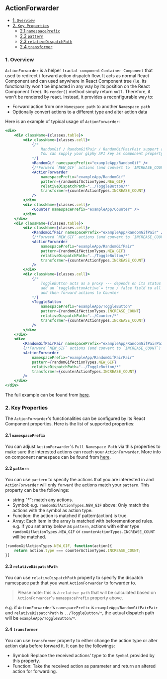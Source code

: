 ## ActionForwarder

- [1. `Overview`](#1-overview)
- [2. `Key Properties`](#2-key-properties)
    - [2.1 `namespacePrefix`](#21-namespaceprefix)
    - [2.2 `pattern`](#22-pattern)
    - [2.3 `relativeDispatchPath`](#23-relativedispatchpath)
    - [2.4 `transformer`](#24-transformer)


### 1. Overview

`ActionForwarder` is a helper `fractal-component` `Container Component` that used to redirect / forward action dispatch flow. It acts as normal React Component and can used anywhere in React Component tree (i.e. its functionality won't be impacted in any way by its position on the React Component Tree). Its `render()` method simply return `null`. Therefore, it won't be rendered by react. Instead, it provides a reconfigurable way to:
- Forward action from one `Namespace path` to another `Namespace path`
- Optionally convert actions to a different type and alter action data

Here is an example of typical usage of `ActionForwarder`:

```jsx
<div>
    <div className={classes.table}>
        <div className={classes.cell}>
            {/*
                RandomGif / RandomGifPair / RandomGifPairPair support apiKey property as well
                You can supply your giphy API key as component property
            */}
            <RandomGif namespacePrefix="exampleApp/RandomGif" />
            {/*Forward `NEW_GIF` actions (and convert to `INCREASE_COUNT`) to ToggleButton for processing*/}
            <ActionForwarder
                namespacePrefix="exampleApp/RandomGif"
                pattern={randomGifActionTypes.NEW_GIF}
                relativeDispatchPath="../ToggleButton/*"
                transformer={counterActionTypes.INCREASE_COUNT}
            />
        </div>
        <div className={classes.cell}>
            <Counter namespacePrefix="exampleApp/Counter" />
        </div>
    </div>
    <div className={classes.table}>
        <div className={classes.cell}>
            <RandomGifPair namespacePrefix="exampleApp/RandomGifPair" />
            {/*Forward `NEW_GIF` actions (and convert to `INCREASE_COUNT`) to ToggleButton for processing*/}
            <ActionForwarder
                namespacePrefix="exampleApp/RandomGifPair"
                pattern={randomGifActionTypes.NEW_GIF}
                relativeDispatchPath="../ToggleButton/*"
                transformer={counterActionTypes.INCREASE_COUNT}
            />
        </div>
        <div className={classes.cell}>
            {/*
                ToggleButton acts as a proxy --- depends on its status
                add an `toggleButtonActive`= true / false field to all actions
                and then forward actions to Counter
            */}
            <ToggleButton
                namespacePrefix="exampleApp/ToggleButton"
                pattern={randomGifActionTypes.INCREASE_COUNT}
                relativeDispatchPath="../Counter/*"
                transformer={counterActionTypes.INCREASE_COUNT}
            />
        </div>
    </div>
    <div>
        <RandomGifPairPair namespacePrefix="exampleApp/RandomGifPairPair" />
        {/*Forward `NEW_GIF` actions (and convert to `INCREASE_COUNT`) to ToggleButton for processing*/}
        <ActionForwarder
            namespacePrefix="exampleApp/RandomGifPairPair"
            pattern={randomGifActionTypes.NEW_GIF}
            relativeDispatchPath="../ToggleButton/*"
            transformer={counterActionTypes.INCREASE_COUNT}
        />
    </div>
</div>
```

The full example can be found from [here](/examples/exampleApp).

### 2. Key Properties

The `ActionForwarder`'s functionalities can be configured by its React Component properties. Here is the list of supported properties:

#### 2.1 `namespacePrefix`

You can adjust `ActionForwarder`'s `Full Namespace Path` via this properties to make sure the interested actions can reach your `ActionForwarder`. More info on component namespace can be found from [here](/docs/Introduction/BeginnerTutorial/RandomGif/Namespace.md).

#### 2.2 `pattern`

You can use `pattern` to specify the actions that you are interested in and `ActionForwarder` will only `forward` the actions match your `pattern`. This property can be the followings:

- string "*": match any actions.
- Symbol: e.g. `randomGifActionTypes.NEW_GIF` above: Only match the actions with the symbol as action type.
- Function: the action is matched if pattern(action) is true.
- Array: Each item in the array is matched with beforementioned rules. 
e.g. If you set array below as `pattern`, actions with either type `randomGifActionTypes.NEW_GIF` or `counterActionTypes.INCREASE_COUNT` will be matched.
```javascript
[randomGifActionTypes.NEW_GIF, function(action){
    return action.type === counterActionTypes.INCREASE_COUNT;
}]
```

#### 2.3 `relativeDispatchPath`

You can use `relativeDispatchPath` property to specify the dispatch namespace path that you want `ActionForwarder` to forwarder to.

> Please note: this is a `relative path` that will be calculated based on `ActionForwarder`'s `namespacePrefix` property above.

e.g. if `ActionForwarder`'s `namespacePrefix` is `exampleApp/RandomGifPairPair` and `relativeDispatchPath` is `../ToggleButton/*`, the actual dispatch path will be `exampleApp/ToggleButton/*`.

#### 2.4 `transformer`

You can use `transformer` property to either change the action type or alter action data before forward it. It can be the followings:

- Symbol: Replace the received actions' type to the `Symbol` provided by this property.
- Function: Take the received action as parameter and return an altered action for forwarding.
